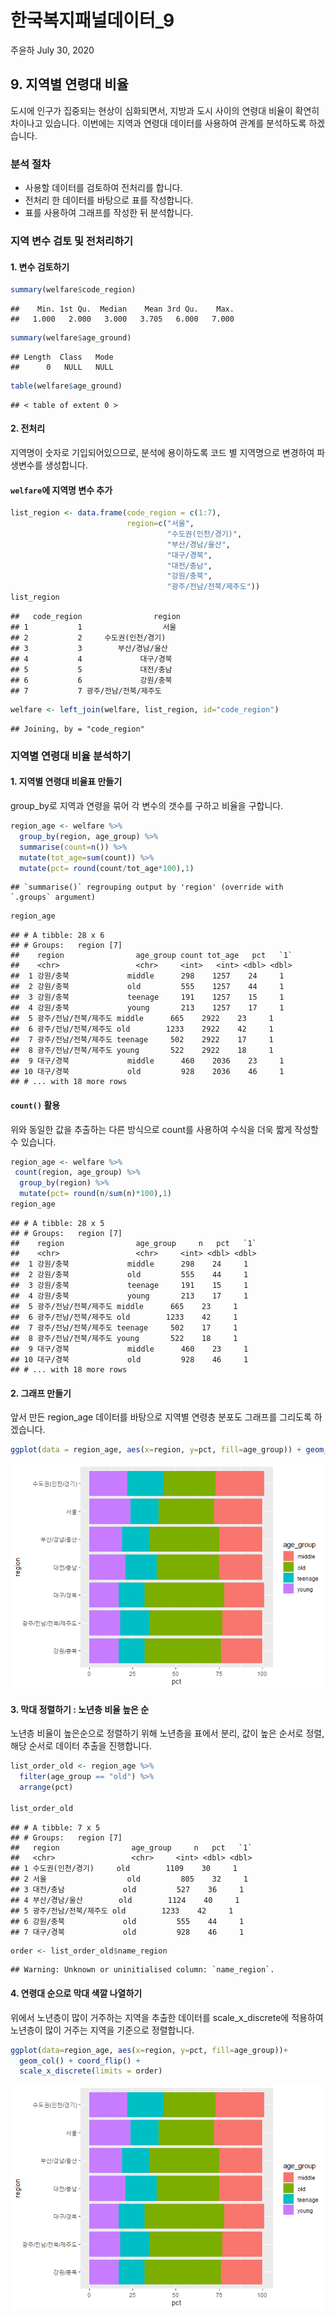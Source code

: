 한국복지패널데이터\_9
================
주윤하
July 30, 2020

## 9\. 지역별 연령대 비율

도시에 인구가 집중되는 현상이 심화되면서, 지방과 도시 사이의 연령대 비율이 확연히 차이나고 있습니다. 이번에는 지역과 연령대
데이터를 사용하여 관계를 분석하도록 하겠습니다.

### 분석 절차

  - 사용할 데이터를 검토하여 전처리를 합니다.
  - 전처리 한 데이터를 바탕으로 표를 작성합니다.
  - 표를 사용하여 그래프를 작성한 뒤 분석합니다.

### 지역 변수 검토 및 전처리하기

#### 1\. 변수 검토하기

``` r
summary(welfare$code_region)
```

    ##    Min. 1st Qu.  Median    Mean 3rd Qu.    Max. 
    ##   1.000   2.000   3.000   3.705   6.000   7.000

``` r
summary(welfare$age_ground)
```

    ## Length  Class   Mode 
    ##      0   NULL   NULL

``` r
table(welfare$age_ground)
```

    ## < table of extent 0 >

#### 2\. 전처리

지역명이 숫자로 기입되어있으므로, 분석에 용이하도록 코드 별 지역명으로 변경하여 파생변수를 생성합니다.

#### `welfare`에 지역명 변수 추가

``` r
list_region <- data.frame(code_region = c(1:7),
                          region=c("서울",
                                   "수도권(인천/경기)",
                                   "부산/경남/울산",
                                   "대구/경북",
                                   "대전/충남",
                                   "강원/충북",
                                   "광주/전남/전북/제주도"))
list_region
```

    ##   code_region                region
    ## 1           1                  서울
    ## 2           2     수도권(인천/경기)
    ## 3           3        부산/경남/울산
    ## 4           4             대구/경북
    ## 5           5             대전/충남
    ## 6           6             강원/충북
    ## 7           7 광주/전남/전북/제주도

``` r
welfare <- left_join(welfare, list_region, id="code_region")
```

    ## Joining, by = "code_region"

### 지역별 연령대 비율 분석하기

#### 1\. 지역별 연령대 비율표 만들기

group\_by로 지역과 연령을 묶어 각 변수의 갯수를 구하고 비율을 구합니다.

``` r
region_age <- welfare %>% 
  group_by(region, age_group) %>% 
  summarise(count=n()) %>% 
  mutate(tot_age=sum(count)) %>% 
  mutate(pct= round(count/tot_age*100),1)
```

    ## `summarise()` regrouping output by 'region' (override with `.groups` argument)

``` r
region_age
```

    ## # A tibble: 28 x 6
    ## # Groups:   region [7]
    ##    region                age_group count tot_age   pct   `1`
    ##    <chr>                 <chr>     <int>   <int> <dbl> <dbl>
    ##  1 강원/충북             middle      298    1257    24     1
    ##  2 강원/충북             old         555    1257    44     1
    ##  3 강원/충북             teenage     191    1257    15     1
    ##  4 강원/충북             young       213    1257    17     1
    ##  5 광주/전남/전북/제주도 middle      665    2922    23     1
    ##  6 광주/전남/전북/제주도 old        1233    2922    42     1
    ##  7 광주/전남/전북/제주도 teenage     502    2922    17     1
    ##  8 광주/전남/전북/제주도 young       522    2922    18     1
    ##  9 대구/경북             middle      460    2036    23     1
    ## 10 대구/경북             old         928    2036    46     1
    ## # ... with 18 more rows

#### `count()` 활용

위와 동일한 값을 추출하는 다른 방식으로 count를 사용하여 수식을 더욱 짧게 작성할 수 있습니다.

``` r
region_age <- welfare %>% 
 count(region, age_group) %>% 
  group_by(region) %>% 
  mutate(pct= round(n/sum(n)*100),1)
region_age
```

    ## # A tibble: 28 x 5
    ## # Groups:   region [7]
    ##    region                age_group     n   pct   `1`
    ##    <chr>                 <chr>     <int> <dbl> <dbl>
    ##  1 강원/충북             middle      298    24     1
    ##  2 강원/충북             old         555    44     1
    ##  3 강원/충북             teenage     191    15     1
    ##  4 강원/충북             young       213    17     1
    ##  5 광주/전남/전북/제주도 middle      665    23     1
    ##  6 광주/전남/전북/제주도 old        1233    42     1
    ##  7 광주/전남/전북/제주도 teenage     502    17     1
    ##  8 광주/전남/전북/제주도 young       522    18     1
    ##  9 대구/경북             middle      460    23     1
    ## 10 대구/경북             old         928    46     1
    ## # ... with 18 more rows

#### 2\. 그래프 만들기

앞서 만든 region\_age 데이터를 바탕으로 지역별 연령층 분포도 그래프를 그리도록 하겠습니다.

``` r
ggplot(data = region_age, aes(x=region, y=pct, fill=age_group)) + geom_col() + coord_flip()
```

![](welfare09_files/figure-gfm/unnamed-chunk-6-1.png)<!-- -->

#### 3\. 막대 정렬하기 : 노년층 비율 높은 순

노년층 비율이 높은순으로 정렬하기 위해 노년층을 표에서 분리, 값이 높은 순서로 정렬, 해당 순서로 데이터 추출을 진행합니다.

``` r
list_order_old <- region_age %>% 
  filter(age_group == "old") %>% 
  arrange(pct)

list_order_old
```

    ## # A tibble: 7 x 5
    ## # Groups:   region [7]
    ##   region                age_group     n   pct   `1`
    ##   <chr>                 <chr>     <int> <dbl> <dbl>
    ## 1 수도권(인천/경기)     old        1109    30     1
    ## 2 서울                  old         805    32     1
    ## 3 대전/충남             old         527    36     1
    ## 4 부산/경남/울산        old        1124    40     1
    ## 5 광주/전남/전북/제주도 old        1233    42     1
    ## 6 강원/충북             old         555    44     1
    ## 7 대구/경북             old         928    46     1

``` r
order <- list_order_old$name_region
```

    ## Warning: Unknown or uninitialised column: `name_region`.

#### 4\. 연령대 순으로 막대 색깔 나열하기

위에서 노년층이 많이 거주하는 지역을 추출한 데이터를 scale\_x\_discrete에 적용하여 노년층이 많이 거주는 지역을
기준으로 정렬합니다.

``` r
ggplot(data=region_age, aes(x=region, y=pct, fill=age_group))+
  geom_col() + coord_flip() +
  scale_x_discrete(limits = order)
```

![](welfare09_files/figure-gfm/unnamed-chunk-8-1.png)<!-- -->
